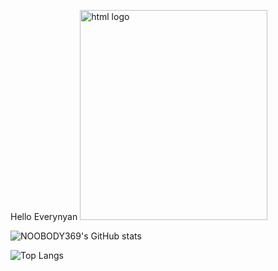 Hello Everynyan <img src="[/home/noobody369/Downloads/download.png](https://www.google.com/search?sca_esv=557351356&sxsrf=AB5stBgU15tyNy13QvAmVXF6pewr86vvUQ:1692165509040&q=hello+everynyan&tbm=isch&source=lnms&sa=X&ved=2ahUKEwit0sTgv-CAAxVLVaQEHVjpCHwQ0pQJegQIChAB&biw=1920&bih=976&dpr=1#imgrc=jWbdc-uU_B5GnM) " alt="html logo" width="300" height="336">







![NOOBODY369's GitHub stats](https://github-readme-stats.vercel.app/api?username=NOOBODY369&show_icons=true&theme=midnight-purple)

![Top Langs](https://github-readme-stats.vercel.app/api/top-langs/?username=NOOBODY369&hide_progress=trueicons=true&theme=midnight-purple)
